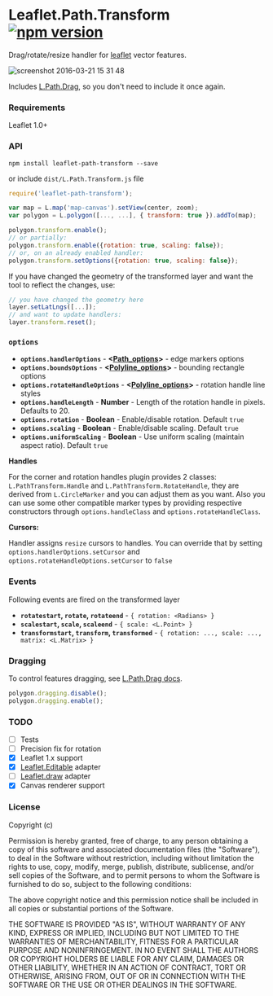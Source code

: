 # Leaflet.Path.Transform [![npm version](https://badge.fury.io/js/leaflet-path-transform.svg)](https://badge.fury.io/js/leaflet-path-transform)

Drag/rotate/resize handler for [leaflet](http://leafletjs.com) vector features.

![screenshot 2016-03-21 15 31 48](https://cloud.githubusercontent.com/assets/26884/13921863/4470b97c-ef7a-11e5-8ea2-46161fffaedd.png)

Includes [L.Path.Drag](https://github.com/w8r/Leaflet.Path.Drag), so you don't
need to include it once again.

### Requirements

Leaflet 1.0+

### API

```shell
npm install leaflet-path-transform --save
```

or include `dist/L.Path.Transform.js` file

```js
require('leaflet-path-transform');

var map = L.map('map-canvas').setView(center, zoom);
var polygon = L.polygon([..., ...], { transform: true }).addTo(map);

polygon.transform.enable();
// or partially:
polygon.transform.enable({rotation: true, scaling: false});
// or, on an already enabled handler:
polygon.transform.setOptions({rotation: true, scaling: false});
```

If you have changed the geometry of the transformed layer and want the tool to reflect the changes, use:

```js
// you have changed the geometry here
layer.setLatLngs([...]);
// and want to update handlers:
layer.transform.reset();
```

### `options`

- **`options.handlerOptions`** - **<[Path_options](http://leafletjs.com/reference.html#path-options)>** - edge markers options
- **`options.boundsOptions`** - **<[Polyline_options](http://leafletjs.com/reference.html#polyline-options)>** - bounding rectangle options
- **`options.rotateHandleOptions`** - **<[Polyline_options](http://leafletjs.com/reference.html#polyline-options)>** - rotation handle line styles
- **`options.handleLength`** - **Number** - Length of the rotation handle in pixels. Defaults to 20.
- **`options.rotation`** - **Boolean** - Enable/disable rotation. Default `true`
- **`options.scaling`** - **Boolean** - Enable/disable scaling. Default `true`
- **`options.uniformScaling`** - **Boolean** - Use uniform scaling (maintain aspect ratio). Default `true`

**Handles**

For the corner and rotation handles plugin provides 2 classes:
`L.PathTransform.Handle` and `L.PathTransform.RotateHandle`, they are derived from `L.CircleMarker` and you can adjust them as you want. Also you can use some other compatible marker types by providing respective constructors through `options.handleClass` and `options.rotateHandleClass`.

**Cursors:**

Handler assigns `resize` cursors to handles. You can override that by setting `options.handlerOptions.setCursor` and `options.rotateHandleOptions.setCursor` to `false`

### Events

Following events are fired on the transformed layer

- **`rotatestart`, `rotate`, `rotateend`** - `{ rotation: <Radians> }`
- **`scalestart`, `scale`, `scaleend`** - `{ scale: <L.Point> }`
- **`transformstart`, `transform`, `transformed`** - `{ rotation: ..., scale: ..., matrix: <L.Matrix> }`

### Dragging

To control features dragging, see
[L.Path.Drag docs](https://github.com/w8r/Leaflet.Path.Drag).

```js
polygon.dragging.disable();
polygon.dragging.enable();
```

### TODO

- [ ] Tests
- [ ] Precision fix for rotation
- [x] Leaflet 1.x support
- [x] [Leaflet.Editable](https://github.com/Leaflet/Leaflet.Editable) adapter
- [ ] [Leaflet.draw](https://github.com/Leaflet/Leaflet.draw) adapter
- [x] Canvas renderer support

### License

Copyright (c) <year> <copyright holders>

Permission is hereby granted, free of charge, to any person obtaining a copy of this software and associated documentation files (the "Software"), to deal in the Software without restriction, including without limitation the rights to use, copy, modify, merge, publish, distribute, sublicense, and/or sell copies of the Software, and to permit persons to whom the Software is furnished to do so, subject to the following conditions:

The above copyright notice and this permission notice shall be included in all copies or substantial portions of the Software.

THE SOFTWARE IS PROVIDED "AS IS", WITHOUT WARRANTY OF ANY KIND, EXPRESS OR IMPLIED, INCLUDING BUT NOT LIMITED TO THE WARRANTIES OF MERCHANTABILITY, FITNESS FOR A PARTICULAR PURPOSE AND NONINFRINGEMENT. IN NO EVENT SHALL THE AUTHORS OR COPYRIGHT HOLDERS BE LIABLE FOR ANY CLAIM, DAMAGES OR OTHER LIABILITY, WHETHER IN AN ACTION OF CONTRACT, TORT OR OTHERWISE, ARISING FROM, OUT OF OR IN CONNECTION WITH THE SOFTWARE OR THE USE OR OTHER DEALINGS IN THE SOFTWARE.
